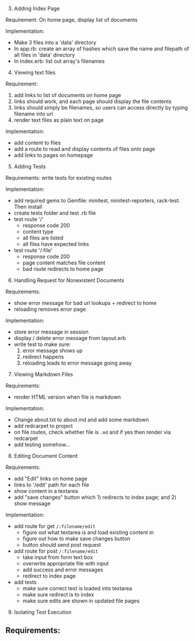 3. Adding Index Page

  Requirement: On home page, display list of documents

  Implementation: 
  - Make 3 files into a 'data' directory
  - In app.rb: create an array of hashes which save the name and filepath of all files in 'data' directory
  - In index.erb: list out array's filenames

4. Viewing text files

  Requirement:
  1. add links to list of documents on home page
  2. links should work, and each page should display the file contents
  3. links should simply be filenames, so users can access directly by typing filename into url
  4. render text files as plain text on page

  Implementation:
  - add content to files
  - add a route to read and display contents of files onto page
  - add links to pages on homepage 

5. Adding Tests

  Requirements: write tests for existing routes

  Implementation:
  - add required gems to Gemfile: minitest, minitest-reporters, rack-test. Then install
  - create tests folder and test .rb file
  - test route '/'
    - response code 200
    - content type
    - all files are listed
    - all files have expected links
  - test route '/:file'
    - response code 200
    - page content matches file content
    - bad route redirects to home page

6. Handling Request for Nonexistent Documents

  Requirements: 
  - show error message for bad url lookups + redirect to home
  - reloading removes error page

  Implementation:
  - store error message in session
  - display / delete error message from layout.erb
  - write test to make sure:
    1. error message shows up
    2. redirect happens
    3. reloading leads to error message going away


7. Viewing Markdown Files

  Requirements:
  - render HTML version when file is markdown

  Implementation:
  - Change about.txt to about.md and add some markdown
  - add redcarpet to project
  - on file routes, check whether file is `.md` and if yes then render via redcarpet
  - add testing somehow...


8. Editing Document Content

  Requirements:
  - add "Edit" links on home page
  - links to '/edit' path for each file
  - show content in a textarea
  - add "save changes" button which 1) redirects to index page; and 2) show message

  Implementation:
  - add route for get `/:filename/edit`
    - figure out what textarea is and load existing content in
    - figure out how to make save changes button
    - button should send post request
  - add route for post `/:filename/edit`
    - take input from form text box 
    - overwrite appropriate file with input
    - add success and error messages
    - redirect to index page
  - add tests
    - make sure correct text is loaded into textarea
    - make sure redirect is to index
    - make sure edits are shown in updated file pages


9. Isolating Test Execution

  Requirements:
  - 